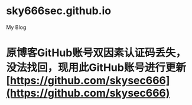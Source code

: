 # sky666sec.github.io
My Blog

# 原博客GitHub账号双因素认证码丢失，没法找回，现用此GitHub账号进行更新  [https://github.com/skysec666](https://github.com/skysec666) 
